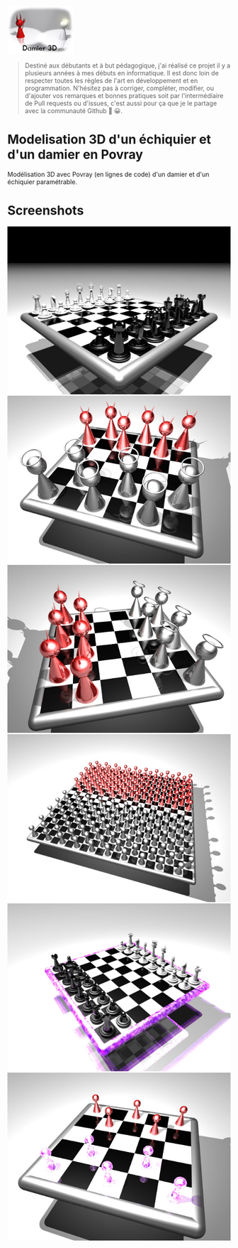 ![alt text](screenshots/Damier-3D-logo.gif?raw=true "logo")

> Destiné aux débutants et à but pédagogique, j'ai réalisé ce projet il y a plusieurs années à mes débuts en informatique. Il est donc loin de respecter toutes les règles de l'art en développement et en programmation. N'hésitez pas à corriger, compléter, modifier, ou d'ajouter vos remarques et bonnes pratiques soit par l'intermédiaire de Pull requests ou d'issues, c'est aussi pour ça que je le partage avec la communauté Github 💪 😀.

# Modelisation 3D d'un échiquier et d'un damier en Povray

Modélisation 3D avec Povray (en lignes de code) d'un damier et d'un échiquier paramétrable.

# Screenshots

![alt text](screenshots/echiquier.jpg?raw=true "screenshot 1")
![alt text](screenshots/damier6.jpg?raw=true "screenshot 2")
![alt text](screenshots/damier7.jpg?raw=true "screenshot")
![alt text](screenshots/damier8.jpg?raw=true "screenshot")
![alt text](screenshots/echiquier2.jpg?raw=true "screenshot")
![alt text](screenshots/damier9.jpg?raw=true "screenshot")
 

